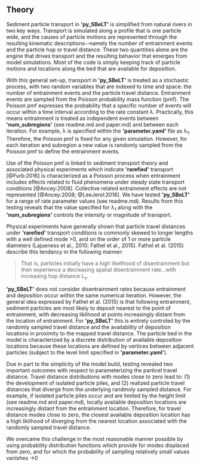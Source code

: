 ## Theory

Sediment particle transport in **'py_SBeLT'** is simplified from natural rivers in two key ways. Transport is simulated along a profile that is one particle wide,
and the causes of particle motions are represented through the resulting kinematic descriptions--namely the number of entrainment events and the particle hop or
travel distance. These two quantities alone are the engine that drives transport and the resulting behavior that emerges from model simulations. Most of the code
is simply keeping track of particle motions and locations along the bed that are available for deposition. 

With this general set-up, transport in **'py_SBeLT'** is treated as a stochastic process, with two random variables that are indexed to time and space: the number
of entrainment events and the particle travel distance. Entrainment events are sampled from the Poisson probability mass function (pmf). The Poisson pmf expresses
the probability that a specific number of events will occur within a time interval according to the rate constant &#955;. Practically, this means 
entrainment is treated as independent events between **'num_subregions'** (see readme.md and paper.md) and between each iteration. For example, 
&#955; is specified within the **'parameter.yaml'** file as &#955;<sub>1</sub>. Therefore, the Poisson pmf is fixed for any given 
simulation. However, for each iteration and subregion a new value is randomly sampled from the Poisson pmf to define the entrainment events. 

Use of the Poisson pmf is linked to sediment transport theory and associated physical experiments which indicate **'rarefied'** transport [@Furb:2016] is 
characterized as a Poisson process when entrainment includes effects related to fluid phenomena under steady state transport conditions [@Ancey:2008]. Collective 
related entrainment effects are not represented [@Ancey:2008; @LeeJerol:2018]. We have tested **'py_SBeLT'** for a range of rate parameter values (see readme.md). 
Results from this testing reveals that the value specified for &#955;<sub>1</sub> along with the **'num_subregions'** controls the intensity or magnitude 
of transport.

Physical experiments have generally shown that particle travel distances under **'rarefied'** transport conditions is commonly skewed to longer lengths with a 
well defined mode >0, and on the order of 1 or more particle diameters (Lajueness et al., 2010; Fathel et al., 2015). Fathel et al. (2015) describe this 
tendancy in the following manner:

> That is, particles initially have a high likelihood of disentrainment but then experience a decreasing spatial disentrainment rate...with increasing hop distance L<sub>x</sub>.

**'py_SBeLT'** does not consider disentrainment rates because entrainment and deposition occur within the same numerical iteration. However, the general idea 
expressed by Fathel et al. (2015) is that following entrainment, sediment particles are most likely to deposit nearest to the point of entrainment, with 
decreasing liklihood at points increasingly distant from the location of entrainment. For **'py_SBeLT'** this is entirely controled by the randomly sampled travel 
distance and the availability of deposition locations in proximity to the mapped travel distance. The particle bed in the model is characterized by a discrete 
distribution of available deposition locations because these locations are defined by vertices between adjacent particles (subject to the level limit specified in 
**'parameter.yaml'**). 

Due in part to the simplicity of the model build, testing revealed two important outcomes with respect to parameterizing the particel travel distance. Travel
distance distributions with modes close to zero lead to: (1) the development of isolated particle piles, and (2) realized particle travel distances that diverge 
from the underlying randmoly sampled distance. For example, if isolated particle piles occur and are limited by the height limit (see readme.md and paper.md), 
locally available deposition locations are increasingly distant from the entrainment location. Therefore, for travel distance modes close to zero, the closest 
available deposition location has a high liklihood of diverging from the nearest location associated with the randomly sampled travel distance.

We overcame this challenge in the most reasonable manner possible by using probability distribution functions which provide for modes displaced from zero, and for 
which the probability of sampling relatively small values vanishes $\rightarrow$0 

